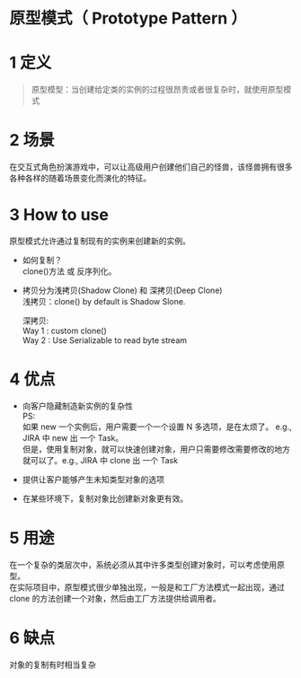 # 原型模式（ Prototype Pattern ）

# 1 定义

> 原型模型：当创建给定类的实例的过程很昂贵或者很复杂时，就使用原型模式

# 2 场景

在交互式角色扮演游戏中，可以让高级用户创建他们自己的怪兽，该怪兽拥有很多各种各样的随着场景变化而演化的特征。

# 3 How to use

原型模式允许通过复制现有的实例来创建新的实例。

- 如何复制？  
  clone()方法 或 反序列化。

- 拷贝分为浅拷贝(Shadow Clone) 和 深拷贝(Deep Clone)  
  浅拷贝：clone() by default is Shadow Slone.

  深拷贝:  
   Way 1 : custom clone()  
   Way 2 : Use Serializable to read byte stream

# 4 优点

- 向客户隐藏制造新实例的复杂性  
  PS:  
  如果 new 一个实例后，用户需要一个一个设置 N 多选项，是在太烦了。 e.g., JIRA 中 new 出 一个 Task。  
  但是，使用复制对象，就可以快速创建对象，用户只需要修改需要修改的地方就可以了。e.g., JIRA 中 clone 出 一个 Task

- 提供让客户能够产生未知类型对象的选项
- 在某些环境下，复制对象比创建新对象更有效。

# 5 用途

在一个复杂的类层次中，系统必须从其中许多类型创建对象时，可以考虑使用原型。  
在实际项目中，原型模式很少单独出现，一般是和工厂方法模式一起出现，通过 clone 的方法创建一个对象，然后由工厂方法提供给调用者。

# 6 缺点

对象的复制有时相当复杂
